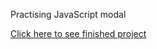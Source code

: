 Practising JavaScript modal 

[Click here to see finished project](https://j-pohl.github.io/modal/)
